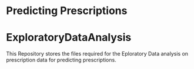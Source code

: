 
# Predicting Prescriptions
# ExploratoryDataAnalysis
This Repository stores the files required for the Eploratory Data analysis on prescription data for predicting prescriptions.
